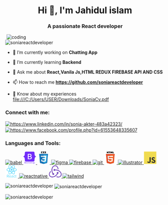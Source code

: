 
<h1 align="center">Hi 👋, I'm Jahidul islam </h1>
<h3 align="center">A passionate React developer</h3>

<img align="right" alt="coding" width="500" src="https://www.weblineindia.com/wp-content/uploads/2019/01/react-native-build-mobile-apps-with-increased-developer-productivity.gif">
<p align="left"> <img src="https://komarev.com/ghpvc/?username=soniareactdeveloper&label=Profile%20views&color=0e75b6&style=flat" alt="soniareactdeveloper" /> </p>

- 🔭 I’m currently working on **Chatting App**

- 🌱 I’m currently learning **Backend**
- 💬 Ask me about **React,Vanila Js,HTML REDUX FIREBASE API  AND CSS**

- 📫 How to reach me **https://github.com/soniareactdeveloper**

- 📄 Know about my experiences [file:///C:/Users/USER/Downloads/SoniaCv.pdf](file:///C:/Users/USER/Downloads/SoniaCv.pdf)

<h3 align="left">Connect with me:</h3>
<p align="left">
<a href="https://linkedin.com/in/https://www.linkedin.com/in/sonia-akter-483a42323/" target="blank"><img align="center" src="https://raw.githubusercontent.com/rahuldkjain/github-profile-readme-generator/master/src/images/icons/Social/linked-in-alt.svg" alt="https://www.linkedin.com/in/sonia-akter-483a42323/" height="30" width="40" /></a>
<a href="https://fb.com/https://www.facebook.com/profile.php?id=61553648335607" target="blank"><img align="center" src="https://raw.githubusercontent.com/rahuldkjain/github-profile-readme-generator/master/src/images/icons/Social/facebook.svg" alt="https://www.facebook.com/profile.php?id=61553648335607" height="30" width="40" /></a>
</p>

<h3 align="left">Languages and Tools:</h3>
<p align="left"> <a href="https://babeljs.io/" target="_blank" rel="noreferrer"> <img src="https://www.vectorlogo.zone/logos/babeljs/babeljs-icon.svg" alt="babel" width="40" height="40"/> </a> <a href="https://getbootstrap.com" target="_blank" rel="noreferrer"> <img src="https://raw.githubusercontent.com/devicons/devicon/master/icons/bootstrap/bootstrap-plain-wordmark.svg" alt="bootstrap" width="40" height="40"/> </a> <a href="https://www.w3schools.com/css/" target="_blank" rel="noreferrer"> <img src="https://raw.githubusercontent.com/devicons/devicon/master/icons/css3/css3-original-wordmark.svg" alt="css3" width="40" height="40"/> </a> <a href="https://www.figma.com/" target="_blank" rel="noreferrer"> <img src="https://www.vectorlogo.zone/logos/figma/figma-icon.svg" alt="figma" width="40" height="40"/> </a> <a href="https://firebase.google.com/" target="_blank" rel="noreferrer"> <img src="https://www.vectorlogo.zone/logos/firebase/firebase-icon.svg" alt="firebase" width="40" height="40"/> </a> <a href="https://git-scm.com/" target="_blank" rel="noreferrer"> <img src="https://www.vectorlogo.zone/logos/git-scm/git-scm-icon.svg" alt="git" width="40" height="40"/> </a> <a href="https://www.w3.org/html/" target="_blank" rel="noreferrer"> <img src="https://raw.githubusercontent.com/devicons/devicon/master/icons/html5/html5-original-wordmark.svg" alt="html5" width="40" height="40"/> </a> <a href="https://www.adobe.com/in/products/illustrator.html" target="_blank" rel="noreferrer"> <img src="https://www.vectorlogo.zone/logos/adobe_illustrator/adobe_illustrator-icon.svg" alt="illustrator" width="40" height="40"/> </a> <a href="https://developer.mozilla.org/en-US/docs/Web/JavaScript" target="_blank" rel="noreferrer"> <img src="https://raw.githubusercontent.com/devicons/devicon/master/icons/javascript/javascript-original.svg" alt="javascript" width="40" height="40"/> </a> <a href="https://reactjs.org/" target="_blank" rel="noreferrer"> <img src="https://raw.githubusercontent.com/devicons/devicon/master/icons/react/react-original-wordmark.svg" alt="react" width="40" height="40"/> </a> <a href="https://reactnative.dev/" target="_blank" rel="noreferrer"> <img src="https://reactnative.dev/img/header_logo.svg" alt="reactnative" width="40" height="40"/> </a> <a href="https://redux.js.org" target="_blank" rel="noreferrer"> <img src="https://raw.githubusercontent.com/devicons/devicon/master/icons/redux/redux-original.svg" alt="redux" width="40" height="40"/> </a> <a href="https://tailwindcss.com/" target="_blank" rel="noreferrer"> <img src="https://www.vectorlogo.zone/logos/tailwindcss/tailwindcss-icon.svg" alt="tailwind" width="40" height="40"/> </a> </p>

<p><img align="left" src="https://github-readme-stats.vercel.app/api/top-langs?username=soniareactdeveloper&show_icons=true&locale=en&layout=compact" alt="soniareactdeveloper" /></p>

<p>&nbsp;<img align="center" src="https://github-readme-stats.vercel.app/api?username=soniareactdeveloper&show_icons=true&locale=en" alt="soniareactdeveloper" /></p>

<p><img align="center" src="https://github-readme-streak-stats.herokuapp.com/?user=soniareactdeveloper&" alt="soniareactdeveloper" /></p>
